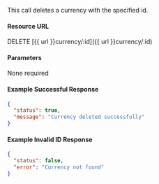 <!--
@title Delete currency by ID
@author Moltin Ltd
@description Deletes a currency with a given ID

@sidebar 1
@family Currency
@rate No
@auth Yes
@format JSON
@http DELETE
@version beta
-->
This call deletes a currency with the specified id.

#### Resource URL
DELETE [{{ url }}currency/:id]({{ url }}currency/:id)


#### Parameters
None required

<!--code-->
#### Example Successful Response
``` json
{
  "status": true,
  "message": "Currency deleted successfully"
}
```


#### Example Invalid ID Response
``` json
{
  "status": false,
  "error": "Currency not found"
}
```
<!--/code-->